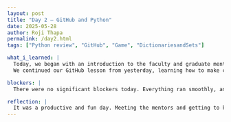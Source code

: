 ```yaml
---
layout: post
title: "Day 2 – GitHub and Python"
date: 2025-05-28
author: Roji Thapa
permalink: /day2.html
tags: ["Python review", "GitHub", "Game", "DictionariesandSets"]

what_i_learned: |
  Today, we began with an introduction to the faculty and graduate mentors from the different research groups. I met with my project group, where we introduced ourselves and discussed the details of our project, including the programming languages we’ll be using. And what we will be doing for our research.
  We continued our GitHub lesson from yesterday, learning how to make changes to the website. Later, we split into groups for a Python session, where we reviewed dictionaries and sets—a helpful refresher that made these concepts easier to understand.

blockers: |
  There were no significant blockers today. Everything ran smoothly, and the sessions were easy to follow and engaging.

reflection: |
  It was a productive and fun day. Meeting the mentors and getting to know more about our project helped me feel more motivated and focused. The hands-on GitHub work was helped me, and the Python course was a great way to understand and review. Ending the day with a fun game  and updating our blogs made the experience both educational and enjoyable.
---
```

